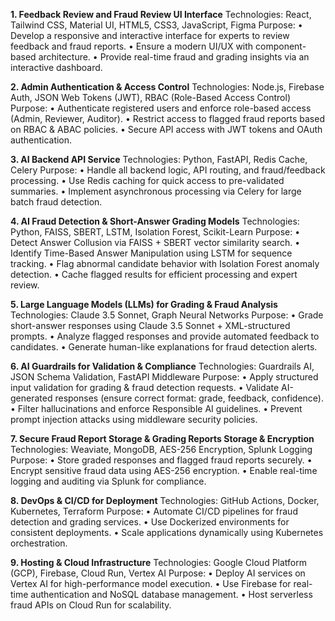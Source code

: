 **1. Feedback Review and Fraud Review UI Interface**
   Technologies: React, Tailwind CSS, Material UI, HTML5, CSS3, JavaScript, Figma Purpose:
   •	Develop a responsive and interactive interface for experts to review feedback and fraud reports.
   •	Ensure a modern UI/UX with component-based architecture.
   •	Provide real-time fraud and grading insights via an interactive dashboard.

**2. Admin Authentication & Access Control**
   Technologies: Node.js, Firebase Auth, JSON Web Tokens (JWT), RBAC (Role-Based Access Control) Purpose:
   •	Authenticate registered users and enforce role-based access (Admin, Reviewer, Auditor).
   •	Restrict access to flagged fraud reports based on RBAC & ABAC policies.
   •	Secure API access with JWT tokens and OAuth authentication.

**3. AI Backend API Service**
   Technologies: Python, FastAPI, Redis Cache, Celery Purpose:
   •	Handle all backend logic, API routing, and fraud/feedback processing.
   •	Use Redis caching for quick access to pre-validated summaries.
   •	Implement asynchronous processing via Celery for large batch fraud detection.

**4. AI Fraud Detection & Short-Answer Grading Models**
   Technologies: Python, FAISS, SBERT, LSTM, Isolation Forest, Scikit-Learn Purpose:
   •	Detect Answer Collusion via FAISS + SBERT vector similarity search.
   •	Identify Time-Based Answer Manipulation using LSTM for sequence tracking.
   •	Flag abnormal candidate behavior with Isolation Forest anomaly detection.
   •	Cache flagged results for efficient processing and expert review.

**5. Large Language Models (LLMs) for Grading & Fraud Analysis**
   Technologies: Claude 3.5 Sonnet, Graph Neural Networks Purpose:
   •	Grade short-answer responses using Claude 3.5 Sonnet + XML-structured prompts.
   •	Analyze flagged responses and provide automated feedback to candidates.
   •	Generate human-like explanations for fraud detection alerts.

**6. AI Guardrails for Validation & Compliance**
   Technologies: Guardrails AI, JSON Schema Validation, FastAPI Middleware Purpose:
   •	Apply structured input validation for grading & fraud detection requests.
   •	Validate AI-generated responses (ensure correct format: grade, feedback, confidence).
   •	Filter hallucinations and enforce Responsible AI guidelines.
   •	Prevent prompt injection attacks using middleware security policies.

**7. Secure Fraud Report Storage & Grading Reports Storage & Encryption**
   Technologies: Weaviate, MongoDB, AES-256 Encryption, Splunk Logging Purpose:
   •	Store graded responses and flagged fraud reports securely.
   •	Encrypt sensitive fraud data using AES-256 encryption.
   •	Enable real-time logging and auditing via Splunk for compliance.

**8. DevOps & CI/CD for Deployment**
   Technologies: GitHub Actions, Docker, Kubernetes, Terraform Purpose:
   •	Automate CI/CD pipelines for fraud detection and grading services.
   •	Use Dockerized environments for consistent deployments.
   •	Scale applications dynamically using Kubernetes orchestration.

**9. Hosting & Cloud Infrastructure**
   Technologies: Google Cloud Platform (GCP), Firebase, Cloud Run, Vertex AI Purpose:
   •	Deploy AI services on Vertex AI for high-performance model execution.
   •	Use Firebase for real-time authentication and NoSQL database management.
   •	Host serverless fraud APIs on Cloud Run for scalability.


